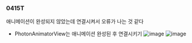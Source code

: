 ### 0415T  


애니메이션이 완성되지 않았는데 연결시켜서 오류가 나는 것 같다  
  - PhotonAnimatorView는 애니메이션 완성된 후 연결시키기
![image](https://github.com/s8st/20240320FinalProject/assets/153998744/50b0f08e-7c94-43cf-8232-dd4dbfade778)
![image](https://github.com/s8st/20240320FinalProject/assets/153998744/1fbd6935-a09f-4829-beb7-1b512913edf1)

